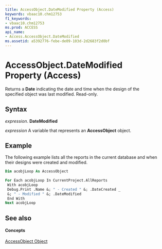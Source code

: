 ```yaml
---
title: AccessObject.DateModified Property (Access)
keywords: vbaac10.chm12753
f1_keywords:
- vbaac10.chm12753
ms.prod: ACCESS
api_name:
- Access.AccessObject.DateModified
ms.assetid: a5392776-febe-de09-103d-2d2683f2d0bf
---
```



# AccessObject.DateModified Property (Access)

Returns a  **Date** indicating the date and time when the design of the specified object was last modified. Read-only.


## Syntax

 _expression_. **DateModified**

 _expression_ A variable that represents an **AccessObject** object.


## Example

The following example lists all the reports in the current database and when their designs were created and modified.


```vb
Dim acobjLoop As AccessObject 
 
For Each acobjLoop In CurrentProject.AllReports 
 With acobjLoop 
 Debug.Print .Name &; " - Created " &; .DateCreated _ 
 &; " - Modified " &; .DateModified 
 End With 
Next acobjLoop
```


## See also


#### Concepts


[AccessObject Object](accessobject-object-access.md)

